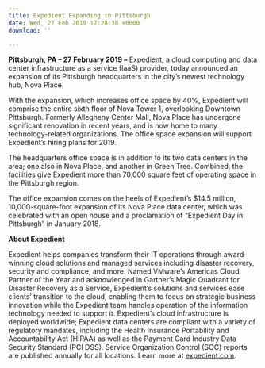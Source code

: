 ```yaml
---
title: Expedient Expanding in Pittsburgh
date: Wed, 27 Feb 2019 17:28:38 +0000
download: ''

---
```

**Pittsburgh, PA – 27 February 2019 –** Expedient, a cloud computing and data center infrastructure as a service (IaaS) provider, today announced an expansion of its Pittsburgh headquarters in the city’s newest technology hub, Nova Place. 

With the expansion, which increases office space by 40%, Expedient will comprise the entire sixth floor of Nova Tower 1, overlooking Downtown Pittsburgh. Formerly Allegheny Center Mall, Nova Place has undergone significant renovation in recent years, and is now home to many technology-related organizations. The office space expansion will support Expedient’s hiring plans for 2019.

The headquarters office space is in addition to its two data centers in the area; one also in Nova Place, and another in Green Tree. Combined, the facilities give Expedient more than 70,000 square feet of operating space in the Pittsburgh region. 

The office expansion comes on the heels of Expedient’s $14.5 million, 10,000-square-foot expansion of its Nova Place data center, which was celebrated with an open house and a proclamation of “Expedient Day in Pittsburgh” in January 2018.    

**About Expedient**

Expedient helps companies transform their IT operations through award-winning cloud solutions and managed services including disaster recovery, security and compliance, and more. Named VMware’s Americas Cloud Partner of the Year and acknowledged in Gartner’s Magic Quadrant for Disaster Recovery as a Service, Expedient’s solutions and services ease clients’ transition to the cloud, enabling them to focus on strategic business innovation while the Expedient team handles operation of the information technology needed to support it. Expedient’s cloud infrastructure is deployed worldwide; Expedient data centers are compliant with a variety of regulatory mandates, including the Health Insurance Portability and Accountability Act (HIPAA) as well as the Payment Card Industry Data Security Standard (PCI DSS). Service Organization Control (SOC) reports are published annually for all locations. Learn more at [expedient.com](http://www.expedient.com/).